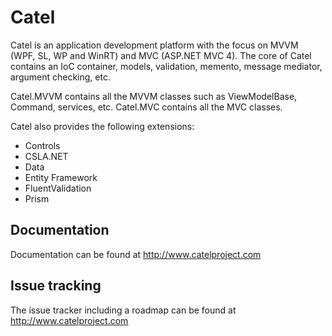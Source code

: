 Catel
=====

Catel is an application development platform with the focus on MVVM 
(WPF, SL, WP and WinRT) and MVC (ASP.NET MVC 4). The core of Catel 
contains an IoC container, models, validation, memento, message mediator, 
argument checking, etc.

Catel.MVVM contains all the MVVM classes such as ViewModelBase, Command, services, etc.
Catel.MVC contains all the MVC classes.

Catel also provides the following extensions:
- Controls
- CSLA.NET
- Data
- Entity Framework
- FluentValidation
- Prism

## Documentation

Documentation can be found at http://www.catelproject.com

## Issue tracking

The issue tracker including a roadmap can be found at http://www.catelproject.com